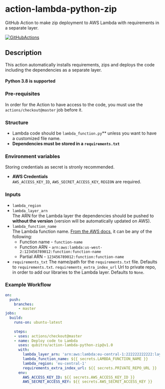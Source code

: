 # action-lambda-python-zip
GitHub Action to make zip deployment to AWS Lambda with requirements in a separate layer.

[![GitHubActions](https://img.shields.io/badge/listed%20on-GitHubActions-blue.svg)](https://github.com/marketplace/actions/aws-lambda-zip-deploy-python)

## Description
This action automatically installs requirements, zips and deploys the code including the dependencies as a separate layer.

#### Python 3.8 is supported

### Pre-requisites
In order for the Action to have access to the code, you must use the `actions/checkout@master` job before it. 

### Structure
- Lambda code should be `lambda_function.py`** unless you want to have a customized file name.
- **Dependencies must be stored in a `requirements.txt`**

### Environment variables
Storing credentials as secret is stronly recommended. 

- **AWS Credentials**  
    `AWS_ACCESS_KEY_ID`, `AWS_SECRET_ACCESS_KEY`, `REGION` are required.

### Inputs
- `lambda_region`  
- `lambda_layer_arn`  
    The ARN for the Lambda layer the dependencies should be pushed to **without the version** (version will be automatically updated on AWS).
- `lambda_function_name`  
    The Lambda function name. [From the AWS docs](https://docs.aws.amazon.com/cli/latest/reference/lambda/update-function-code.html), it can be any of the following:
    - Function name - `function-name`  
    - Function ARN - `arn:aws:lambda:us-west-2:123456789012:function:function-name`  
    - Partial ARN - `123456789012:function:function-name`
- `requirements_txt`
    The name/path for the `requirements.txt` file. Defaults to `requirements.txt`.
  `requirements_extra_index_url`
    Url to private repo, in order to add our libraries to the Lambda layer. Defaults to `None`.
### Example Workflow
```yaml
on:
  push:
    branches:
      - master
jobs:
  build:
    runs-on: ubuntu-latest
    
    steps:
    - uses: actions/checkout@master
    - name: Deploy code to Lambda
      uses: qubitro/action-lambda-python-zip@v1.0
      with:
        lambda_layer_arn: 'arn:aws:lambda:eu-central-1:222222222222:layer:layer-name'
        lambda_function_name: ${{ secrets.LAMBDA_FUNCTION_NAME }}
        lambda_region: 'eu-central-1'
        requirements_extra_index_url: ${{ secrets.PRIVATE_REPO_URL }}
      env:
        AWS_ACCESS_KEY_ID: ${{ secrets.AWS_ACCESS_KEY_ID }}
        AWS_SECRET_ACCESS_KEY: ${{ secrets.AWS_SECRET_ACCESS_KEY }}
```
